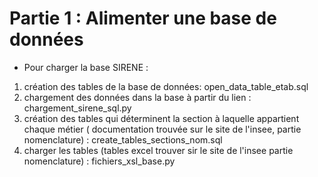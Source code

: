 # Partie 1 : Alimenter une base de données

* Pour charger la base SIRENE :

1. création des tables de la base de données: open_data_table_etab.sql
2. chargement des données dans la base à partir du lien : chargement_sirene_sql.py
3. création des tables qui déterminent la section à laquelle appartient chaque métier ( documentation trouvée sur le site de l'insee, partie nomenclature) : create_tables_sections_nom.sql
4. charger les tables (tables excel trouver sir le site de l'insee partie nomenclature) : fichiers_xsl_base.py
 